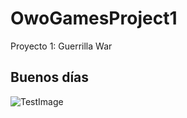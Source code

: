 # OwoGamesProject1
Proyecto 1: Guerrilla War
## Buenos días
![TestImage](https://imgur.com/t/fotos_aleatorias/4NPQlqV)
